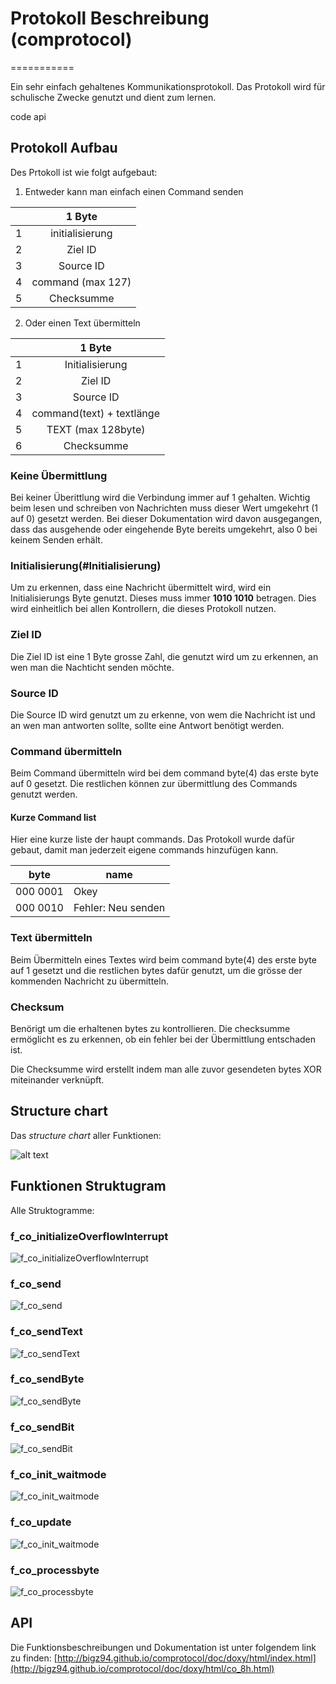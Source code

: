 # Protokoll Beschreibung (comprotocol)
===========

Ein sehr einfach gehaltenes Kommunikationsprotokoll. Das Protokoll wird für schulische Zwecke genutzt und dient zum lernen.

code api

## Protokoll Aufbau

Des Prtokoll ist wie folgt aufgebaut:

1. Entweder kann man einfach einen Command senden

|| 1 Byte              |
|--:| :-----------------: |
|1| initialisierung     |
|2| Ziel ID             |
|3| Source ID           |
|4| command (max 127)   |
|5| Checksumme          |

2. Oder einen Text übermitteln

|| 1 Byte               |
|--:| :---------------: |
|1| Initialisierung    |
|2| Ziel ID             |
|3| Source ID           |
|4| command(text) + textlänge  |
|5| TEXT (max 128byte)  |
|6| Checksumme          |

### Keine Übermittlung

Bei keiner Überittlung wird die Verbindung immer auf 1 gehalten.
Wichtig beim lesen und schreiben von Nachrichten muss dieser Wert umgekehrt (1 auf 0) gesetzt werden.
Bei dieser Dokumentation wird davon ausgegangen, dass das ausgehende oder eingehende Byte bereits umgekehrt, also 0 bei keinem Senden erhält.

### Initialisierung(#Initialisierung)

Um zu erkennen, dass eine Nachricht übermittelt wird, wird ein Initialisierungs Byte genutzt.
Dieses muss immer **1010 1010** betragen. Dies wird einheitlich bei allen Kontrollern, die dieses Protokoll nutzen.

### Ziel ID

Die Ziel ID ist eine 1 Byte grosse Zahl, die genutzt wird um zu erkennen, an wen man die Nachticht senden möchte.

### Source ID 

Die Source ID wird genutzt um zu erkenne, von wem die Nachricht ist und an wen man antworten sollte, sollte eine Antwort benötigt werden.

### Command übermitteln

Beim Command übermitteln wird bei dem command byte(4) das erste byte auf 0 gesetzt. Die restlichen können zur übermittlung des Commands genutzt werden.

#### Kurze Command list

Hier eine kurze liste der haupt commands. Das Protokoll wurde dafür gebaut, damit man jederzeit eigene commands hinzufügen kann.

| byte | name |
| ---- | ---- |
| 000 0001 | Okey |
| 000 0010 | Fehler: Neu senden |

### Text übermitteln

Beim Übermitteln eines Textes wird beim command byte(4) des erste byte auf 1 gesetzt und die restlichen bytes dafür genutzt, um die grösse der kommenden Nachricht zu übermitteln.

### Checksum

Benörigt um die erhaltenen bytes zu kontrollieren. Die checksumme ermöglicht es zu erkennen, ob ein fehler bei der Übermittlung entschaden ist.

Die Checksumme wird erstellt indem man alle zuvor gesendeten bytes XOR miteinander verknüpft.

## Structure chart

Das *structure chart* aller Funktionen:

![alt text](./images/Comprotocol_structurechart.png "structure chart")


## Funktionen Struktugram

Alle Struktogramme:

### f_co_initializeOverflowInterrupt

![f_co_initializeOverflowInterrupt](./images/strg/f_co_initializeOverlowInterrupt.PNG "f_co_initializeOverflowInterrupt")

### f_co_send

![f_co_send](./images/strg/f_co_send.PNG "f_co_send")

### f_co_sendText

![f_co_sendText](./images/strg/f_co_sendText.PNG "f_co_sendText")

### f_co_sendByte

![f_co_sendByte](./images/strg/f_co_sendByte.PNG "f_co_sendByte")

### f_co_sendBit

![f_co_sendBit](./images/strg/f_co_sendBit.PNG "f_co_sendBit")

### f_co_init_waitmode

![f_co_init_waitmode](./images/strg/f_co_init_waitmode.PNG "f_co_init_waitmode")

### f_co_update

![f_co_init_waitmode](./images/strg/f_co_update.PNG "f_co_update")

### f_co_processbyte

![f_co_processbyte](./images/strg/f_co_processbyte.PNG "f_co_processbyte")


## API

Die Funktionsbeschreibungen und Dokumentation ist unter folgendem link zu finden:
[http://bigz94.github.io/comprotocol/doc/doxy/html/index.html](http://bigz94.github.io/comprotocol/doc/doxy/html/co_8h.html)
